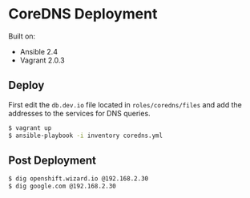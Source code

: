 # CoreDNS Deployment

Built on:

* Ansible 2.4
* Vagrant 2.0.3

## Deploy

First edit the `db.dev.io` file located in `roles/coredns/files` and 
add the addresses to the services for DNS queries.

```bash
$ vagrant up
$ ansible-playbook -i inventory coredns.yml
```

## Post Deployment

```bash
$ dig openshift.wizard.io @192.168.2.30
$ dig google.com @192.168.2.30
```
